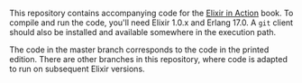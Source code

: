 This repository contains accompanying code for the [Elixir in Action](http://www.manning.com/juric/) book. To compile and run the code, you'll need Elixir 1.0.x and Erlang 17.0. A `git` client should also be installed and available somewhere in the execution path.

The code in the master branch corresponds to the code in the printed edition. There are other branches in this repository, where code is adapted to run on subsequent Elixir versions.
